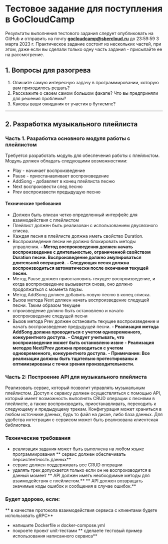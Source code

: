 # Тестовое задание для поступления в GoCloudCamp

Результаты выполнения тестового задания следует опубликовать на GitHub и отправить на почту **gocloudcamp@sbercloud.ru** до 23:59:59 3 марта 2023 г. Практическое задание состоит из нескольких частей, при этом, даже если вы сделали только одну часть задания - присылайте ее на рассмотрение. 

## 1. Вопросы для разогрева

1. Опишите самую интересную задачу в программировании, которую вам приходилось решать?
2. Расскажите о своем самом большом факапе? Что вы предприняли для решения проблемы?
3. Каковы ваши ожидания от участия в буткемпе?

---

## 2. Разработка музыкального плейлиста

### Часть 1. Разработка основного модуля работы с плейлистом

Требуется разработать модуль для обеспечения работы с плейлистом. Модуль должен обладать следующими возможностями:
 - Play - начинает воспроизведение
 - Pause - приостанавливает воспроизведение
 - AddSong - добавляет в конец плейлиста песню
 - Next воспроизвести след песню
 - Prev воспроизвести предыдущую песню

#### Технические требования

 - Должен быть описан четко определенный интерфейс для взаимодействия с плейлистом
 - Плейлист должен быть реализован с использованием двусвязного списка.
 - Каждая песня в плейлисте должна иметь свойство Duration.
 - Воспроизведение песни не должно блокировать методы управления.
 **- Метод воспроизведения должен начать воспроизведение с длительностью, ограниченной свойством Duration песни. Воспроизведение должно эмулироваться длительной операцией.**
 **- Следующая песня должна воспроизводиться автоматически после окончания текущей песни.**
 - Метод Pause должен приостановить текущее воспроизведение, и когда воспроизведение вызывается снова, оно должно продолжаться с момента паузы.
 - Метод AddSong должен добавить новую песню в конец списка.
 - Вызов метода Next должен начать воспроизведение следущей песни. Таким образом текущее
 - спроизведение должно быть остановлено и начато воспроизведение следущей песни 
 - Вызов метода Prev должен остановить текущее воспроизведение и начать воспроизведение предыдущей песни.
 **- Реализация метода AddSong должна проводиться с учетом одновременного, конкурентного доступа.**
 **- Следует учитывать, что воспроизведение может быть остановлено извне** 
 **- Реализация методов Next/Prev должна проводиться с учетом одновременного, конкурентного доступа.**
 **- Примечание: Все реализации должны быть тщательно протестированы и оптимизированы с точки зрения производительности.**

### Часть 2: Построение API для музыкального плейлиста

Реализовать сервис, который позволит управлять музыкальным плейлистом. Доступ к сервису должен осуществляться с помощью API, который имеет возможность выполнять CRUD операции с песнями в плейлисте, а также воспроизводить, приостанавливать, переходить к следующему и предыдущему трекам. Конфигурация может храниться в любом источнике данных, будь то файл на диске, либо база данных. Для удобства интеграции с сервисом может быть реализована клиентская библиотека.

### Технические требования

* реализация задания может быть выполнена на любом языке программирования
** сервис должен обеспечивать персистентность данных**
* сервис должен поддерживать все CRUD операции 
* удалять трек допускается только если он не воспроизводится в данный момент
** API должен иметь необходимые методы для взаимодействия с плейлистом.**
** API должен возвращать значимые коды ошибок и сообщения в случае ошибок.**


### Будет здорово, если:
** в качестве протокола взаимодействия сервиса с клиентами будете использовать gRPC**
* напишите Dockerfile и docker-compose.yml
* покроете проект unit-тестами
** сделаете тестовый пример использования написанного сервиса**

